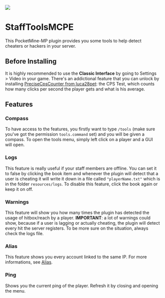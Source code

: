 <a href="https://poggit.pmmp.io/p/StaffTools"><img src="https://poggit.pmmp.io/shield.state/StaffTools"></a>
# StaffToolsMCPE
This PocketMine-MP plugin provides you some tools to help detect cheaters or hackers in your server.
## Before Installing
It is highly recommended to use the **Classic Interface** by going to Settings > Video in your game.
There's an addictional feature that you can unlock by installing [PreciseCpsCounter from luca28pet](https://github.com/luca28pet/PreciseCpsCounter): the CPS Test, which counts how many clicks per second the player gets and what is his average.
## Features
### Compass
To have access to the features, you firstly want to type ```/tools``` (make sure you've got the permission ```tools.command``` set) and you will be given a compass. To open the tools menu, simply left click on a player and a GUI will open.
### Logs
This feature is really useful if your staff members are offline. You can set it to false by clicking the book item and whenever the plugin will detect that a user is cheating it will write it down in a file called ```"playerName.txt"``` which is in the folder ```resources/logs```. To disable this feature, click the book again or keep it on off.
### Warnings
This feature will show you how many times the plugin has detected the usage of hitbox/reach by a player.
__IMPORTANT__: a lot of warnings could show, because  if a user is lagging or actually cheating, the plugin will detect every hit the server registers. To be more sure on the situation, always check the logs file.
### Alias
This feature shows you every account linked to the same IP. For more informations, see [Alias](https://github.com/poggit-orphanage/Alias).
### Ping
Shows you the current ping of the player. Refresh it by closing and opening the menu.
